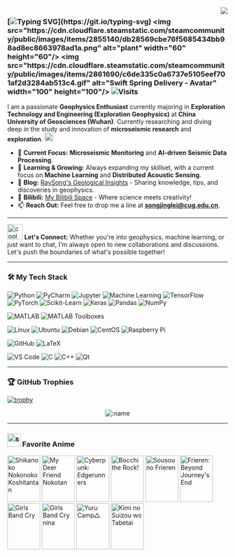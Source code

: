 <img align="right" src="https://github-readme-stats.vercel.app/api?username=RaySong513&show_icons=true&theme=radical&hide_title=true" />

### [![Typing SVG](https://readme-typing-svg.demolab.com?font=Lucida+Sans&duration=2000&pause=3000&color=C785DD&vCenter=true&width=200&height=40&lines=Hey+there%2C+I'm+Ray!)](https://git.io/typing-svg) <img src="https://cdn.cloudflare.steamstatic.com/steamcommunity/public/images/items/2855140/db28569cbe76f5685434bb98ad8ec8663978ad1a.png" alt="plant" width="60" height="60"/> <img src="https://cdn.cloudflare.steamstatic.com/steamcommunity/public/images/items/2861690/c6de335c0a6737e5105eef701af2d3284ab513c4.gif" alt="Swift Spring Delivery - Avatar" width="100" height="100"/> ![Visits](https://komarev.com/ghpvc/?username=RaySong513&label=Visits&style=for-the-badge&color=blueviolet) 

<!--<img src="https://cdn.cloudflare.steamstatic.com/steamcommunity/public/images/items/2861690/c6de335c0a6737e5105eef701af2d3284ab513c4.gif" alt="Swift Spring Delivery - Avatar" width="80" height="80"/>-->
<!--<img src="https://cdn.cloudflare.steamstatic.com/steamcommunity/public/images/items/2855140/4fd8a06b61d271c4eb71c85df79268429de46d63.gif" alt="Swift Spring Delivery - Avatar" width="70" height="70"/>-->

I am a passionate **Geophysics Enthusiast** currently majoring in **Exploration Technology and Engineering (Exploration Geophysics)** at **China University of Geosciences (Wuhan)**. Currently researching and diving deep in the study and innovation of **microseismic research** and **exploration**.
<img src="https://cdn.cloudflare.steamstatic.com/steamcommunity/public/images/items/730/4a8b3a4ecf9207f9f66bc7085ba7a9db637ee8a5.gif" alt="howl" width="20" height="20"/>


- 🔭 **Current Focus:** **Microseismic Monitoring** and **AI-driven Seismic Data Processing**.
- 🌱 **Learning & Growing:** Always expanding my skillset, with a current focus on **Machine Learning** and **Distributed Acoustic Sensing**.
- 📝 **Blog:** [RaySong's Geological Insights](https://www.RaySong513.github.io) - Sharing knowledge, tips, and discoveries in geophysics.
- 🎥 **Bilibili:** [My Bilibili Space](https://space.bilibili.com/27228095) - Where science meets creativity!
- 📫 **Reach Out:** Feel free to drop me a line at **songjinglei@cug.edu.cn**.

---

<img src="https://cdn.cloudflare.steamstatic.com/steamcommunity/public/images/items/1230140/73232e5c2489a4856bbd81710775d7e6870fa317.png" alt="cool animation" width="35" height="35"/> **Let's Connect:** Whether you're into geophysics, machine learning, or just want to chat, I'm always open to new collaborations and discussions. Let's push the boundaries of what's possible together!

---

### 🛠️ My Tech Stack
![Python](https://img.shields.io/badge/Python-3776AB?style=for-the-badge&logo=python&logoColor=white)
![PyCharm](https://img.shields.io/badge/PyCharm-000000?style=for-the-badge&logo=pycharm&logoColor=white)
![Jupyter](https://img.shields.io/badge/Jupyter-F37626?style=for-the-badge&logo=jupyter&logoColor=white)
![Machine Learning](https://img.shields.io/badge/Machine%20Learning-00C853?style=for-the-badge&logo=tensorflow&logoColor=white)
![TensorFlow](https://img.shields.io/badge/TensorFlow-FF6F00?style=for-the-badge&logo=tensorflow&logoColor=white)
![PyTorch](https://img.shields.io/badge/PyTorch-EE4C2C?style=for-the-badge&logo=pytorch&logoColor=white)
![Scikit-Learn](https://img.shields.io/badge/Scikit--Learn-F7931E?style=for-the-badge&logo=scikit-learn&logoColor=white)
![Keras](https://img.shields.io/badge/Keras-D00000?style=for-the-badge&logo=keras&logoColor=white)
![Pandas](https://img.shields.io/badge/Pandas-150458?style=for-the-badge&logo=pandas&logoColor=white)
![NumPy](https://img.shields.io/badge/NumPy-013243?style=for-the-badge&logo=numpy&logoColor=white)

![MATLAB](https://img.shields.io/badge/MATLAB-0076A8?style=for-the-badge&logo=mathworks&logoColor=white)
![MATLAB Toolboxes](https://img.shields.io/badge/MATLAB%20Toolboxes-0076A8?style=for-the-badge&logo=mathworks&logoColor=white)

![Linux](https://img.shields.io/badge/Linux-FCC624?style=for-the-badge&logo=linux&logoColor=black)
![Ubuntu](https://img.shields.io/badge/Ubuntu-E95420?style=for-the-badge&logo=ubuntu&logoColor=white)
![Debian](https://img.shields.io/badge/Debian-A81D33?style=for-the-badge&logo=debian&logoColor=white)
![CentOS](https://img.shields.io/badge/CentOS-262577?style=for-the-badge&logo=centos&logoColor=white)
![Raspberry Pi](https://img.shields.io/badge/Raspberry%20Pi-A22846?style=for-the-badge&logo=raspberry-pi&logoColor=white)


![GitHub](https://img.shields.io/badge/GitHub-181717?style=for-the-badge&logo=github&logoColor=white)
![LaTeX](https://img.shields.io/badge/LaTeX-008080?style=for-the-badge&logo=latex&logoColor=white)

![VS Code](https://img.shields.io/badge/VS%20Code-007ACC?style=for-the-badge&logo=visual-studio-code&logoColor=white)
![C](https://img.shields.io/badge/C-A8B9CC?style=for-the-badge&logo=c&logoColor=white)
![C++](https://img.shields.io/badge/C++-00599C?style=for-the-badge&logo=cpp&logoColor=white)
![Qt](https://img.shields.io/badge/Qt-41CD52?style=for-the-badge&logo=qt&logoColor=white)

---

### 🏆 GitHub Trophies
[![trophy](https://github-profile-trophy.vercel.app/?username=RaySong513&theme=gruvbox)](https://github.com/ryo-ma/github-profile-trophy)
<!--https://github-profile-trophy.vercel.app/?username=RaySong513&theme=onedark-->
<!--https://github-profile-trophy.vercel.app/?username=ryo-ma&theme=buddhism-->
<!--https://github-profile-trophy.vercel.app/?username=ryo-ma&theme=juicyfresh-->
<!--https://github-profile-trophy.vercel.app/?username=ryo-ma&theme=gruvbox-->

<div align="center">
  <img src="https://count.getloli.com/get/@RaySong513.github.readme?theme=gelbooru" alt=":name" />
</div>

---

### <img src="https://cdn.cloudflare.steamstatic.com/steamcommunity/public/images/items/2861690/331c169b60c65641bffbfb9e3bc8ee4ddadaa7c6.png" alt="seagull" width="30" height="30"/> **Favorite Anime**
<p align="left">
  <img src="https://cdn.myanimelist.net/images/anime/1084/144617l.jpg" alt="Shikanoko Nokonoko Koshitantan" width="75" height="106">
  <img src="https://cdn.myanimelist.net/images/anime/1964/144587l.jpg" alt="My Deer Friend Nokotan" width="75" height="106">
  <img src="https://cdn.myanimelist.net/images/anime/1129/135442l.jpg" alt="Cyberpunk: Edgerunners" width="75" height="106">
  <img src="https://cdn.myanimelist.net/images/anime/1448/127956l.jpg" alt="Bocchi the Rock!" width="75" height="106">
  <img src="https://cdn.myanimelist.net/images/anime/1015/138006l.jpg" alt="Sousou no Frieren" width="75" height="106">
  <img src="https://cdn.myanimelist.net/images/anime/1667/135908l.jpg" alt="Frieren: Beyond Journey's End" width="75" height="106">
  <img src="https://cdn.myanimelist.net/images/anime/1711/140515l.jpg" alt="Girls Band Cry" width="75" height="106">
  <img src="https://cdn.myanimelist.net/images/anime/1028/135508l.jpg" alt="Girls Band Cry nina" width="75" height="106">
  <img src="https://cdn.myanimelist.net/images/anime/4/89877l.jpg" alt="Yuru Camp△" width="75" height="106">
  <img src="https://cdn.myanimelist.net/images/manga/2/248632l.jpg" alt="Kimi no Suizou wo Tabetai" width="75" height="106">
</p>
